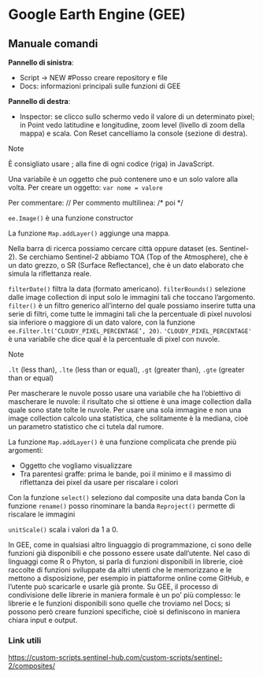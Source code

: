# Google Earth Engine (GEE)
## Manuale comandi

**Pannello di sinistra**:
+	Script -> NEW #Posso creare repository e file
+	Docs: informazioni principali sulle funzioni di GEE

**Pannello di destra**:
+	Inspector: se clicco sullo schermo vedo il valore di un determinato pixel; in Point vedo latitudine e longitudine, zoom level (livello di zoom della mappa) e scala.
Con Reset cancelliamo la console (sezione di destra).

> [!NOTE]
>
> È consigliato usare ; alla fine di ogni codice (riga) in JavaScript.


Una variabile è un oggetto che può contenere uno e un solo valore alla volta.
Per creare un oggetto: ```var nome = valore```

Per commentare: //
Per commento multilinea: /* poi */

```ee.Image()``` è una funzione constructor

La funzione ```Map.addLayer()``` aggiunge una mappa.

Nella barra di ricerca possiamo cercare città oppure dataset (es. Sentinel-2). Se cerchiamo Sentinel-2 abbiamo TOA (Top of the Atmosphere), che è un dato grezzo, o SR (Surface Reflectance), che è un dato elaborato che simula la riflettanza reale.

```filterDate()``` filtra la data (formato americano).
```filterBounds()``` selezione dalle image collection di input solo le immagini tali che toccano l’argomento.
```filter()``` è un filtro generico all’interno del quale possiamo inserire tutta una serie di filtri, come tutte le immagini tali che la percentuale di pixel nuvolosi sia inferiore o maggiore di un dato valore, con la funzione ```ee.Filter.lt(‘CLOUDY_PIXEL_PERCENTAGE’, 20)```.
```'CLOUDY_PIXEL_PERCENTAGE'``` è una variabile che dice qual è la percentuale di pixel con nuvole.

> [!NOTE]
>
> ```.lt``` (less than), ```.lte``` (less than or equal), ```.gt``` (greater than), ```.gte``` (greater than or equal)

Per mascherare le nuvole posso usare una variabile che ha l’obiettivo di mascherare le nuvole: il risultato che si ottiene è una image collection dalla quale sono state tolte le nuvole.
Per usare una sola immagine e non una image collection calcolo una statistica, che solitamente è la mediana, cioè un parametro statistico che ci tutela dal rumore.

La funzione ```Map.addLayer()``` è una funzione complicata che prende più argomenti:
+	Oggetto che vogliamo visualizzare
+	Tra parentesi graffe: prima le bande, poi il minimo e il massimo di riflettanza dei pixel da usare per riscalare i colori

Con la funzione ```select()``` seleziono dal composite una data banda
Con la funzione ```rename()``` posso rinominare la banda
```Reproject()``` permette di riscalare le immagini

```unitScale()``` scala i valori da 1 a 0.

In GEE, come in qualsiasi altro linguaggio di programmazione, ci sono delle funzioni già disponibili e che possono essere usate dall’utente. Nel caso di linguaggi come R o Phyton, si parla di funzioni disponibili in librerie, cioè raccolte di funzioni sviluppate da altri utenti che le memorizzano e le mettono a disposizione, per esempio in piattaforme online come GitHub, e l’utente può scaricarle e usarle già pronte. Su GEE, il processo di condivisione delle librerie in maniera formale è un po’ più complesso: le librerie e le funzioni disponibili sono quelle che troviamo nel Docs; si possono però creare funzioni specifiche, cioè si definiscono in maniera chiara input e output.


### Link utili
https://custom-scripts.sentinel-hub.com/custom-scripts/sentinel-2/composites/
